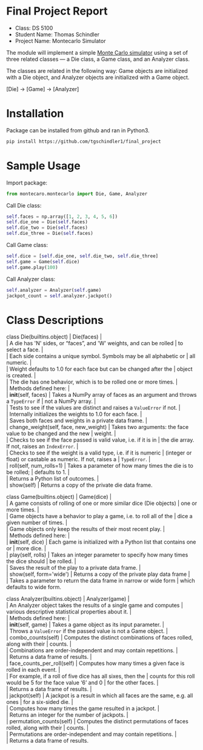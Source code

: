 # Final Project Report

* Class: DS 5100
* Student Name: Thomas Schindler
* Project Name: Montecarlo Simulator

The module will implement a simple [Monte Carlo
simulator](https://en.wikipedia.org/wiki/Monte_Carlo_method) using a set
of three related classes — a Die class, a Game class, and an Analyzer
class.

The classes are related in the following way: Game objects are
initialized with a Die object, and Analyzer objects are initialized with
a Game object.

\[Die\] &rarr; \[Game\] &rarr; \[Analyzer\]

# Installation

Package can be installed from github and ran in Python3.

```bash
pip install https://github.com/tgschindler1/final_project
```

# Sample Usage

Import package:
```python
from montecaro.montecarlo import Die, Game, Analyzer
```
Call Die class:
```python
self.faces = np.array([1, 2, 3, 4, 5, 6])
self.die_one = Die(self.faces)
self.die_two = Die(self.faces)
self.die_three = Die(self.faces)
```
Call Game class:
```python
self.dice = [self.die_one, self.die_two, self.die_three]
self.game = Game(self.dice)
self.game.play(100)
```
Call Analyzer class:
```python
self.analyzer = Analyzer(self.game)
jackpot_count = self.analyzer.jackpot()
```
# Class Descriptions

class Die(builtins.object)
 |  Die(faces)
 |  
 |  A die has 'N' sides, or “faces”, and 'W' weights, and can be rolled
 |  to select a face.
 |  
 |  Each side contains a unique symbol. Symbols may be all alphabetic or
 |  all numeric.
 |  
 |  Weight defaults to 1.0 for each face but can be changed after the
 |  object is created.
 |  
 |  The die has one behavior, which is to be rolled one or more times.
 |  
 |  Methods defined here:
 |  
 |  __init__(self, faces)
 |      Takes a NumPy array of faces as an argument and throws a `TypeError` if
 |      not a NumPy array.
 |      
 |      Tests to see if the values are distinct and raises a `ValueError` if not.
 |      
 |      Internally initializes the weights to 1.0 for each face.
 |      
 |      Saves both faces and weights in a private data frame.
 |  
 |  change_weight(self, face, new_weight)
 |      Takes two arguments: the face value to be changed and the new
 |      weight.
 |      
 |      Checks to see if the face passed is valid value, i.e. if it is in
 |      the die array. If not, raises an `IndexError`.
 |      
 |      Checks to see if the weight is a valid type, i.e. if it is numeric
 |      (integer or float) or castable as numeric. If not, raises a
 |      `TypeError`.
 |  
 |  roll(self, num_rolls=1)
 |      Takes a parameter of how many times the die is to be rolled;
 |      defaults to 1.
 |      
 |      Returns a Python list of outcomes.
 |  
 |  show(self)
 |      Returns a copy of the private die data frame.

class Game(builtins.object)
 |  Game(dice)
 |  
 |  A game consists of rolling of one or more similar dice (Die objects)
 |  one or more times.
 |  
 |  Game objects have a behavior to play a game, i.e. to roll all of the
 |  dice a given number of times.
 |  
 |  Game objects only keep the results of their most recent play.
 |  
 |  Methods defined here:
 |  
 |  __init__(self, dice)
 |      Each game is initialized with a Python list that contains one or
 |      more dice.
 |  
 |  play(self, rolls)
 |      Takes an integer parameter to specify how many times the dice should
 |      be rolled.
 |      
 |      Saves the result of the play to a private data frame.
 |  
 |  show(self, form='wide')
 |      Returns a copy of the private play data frame
 |      
 |      Takes a parameter to return the data frame in narrow or wide form
 |      which defaults to wide form.
       
class Analyzer(builtins.object)
 |  Analyzer(game)
 |  
 |  An Analyzer object takes the results of a single game and computes
 |  various descriptive statistical properties about it.
 |  
 |  Methods defined here:
 |  
 |  __init__(self, game)
 |      Takes a game object as its input parameter. 
 |      
 |      Throws a `ValueError` if the passed value is not a Game object.
 |  
 |  combo_counts(self)
 |      Computes the distinct combinations of faces rolled, along with their
 |      counts.
 |      
 |      Combinations are order-independent and may contain repetitions.
 |      
 |      Returns a data frame of results.
 |  
 |  face_counts_per_roll(self)
 |      Computes how many times a given face is rolled in each event.
 |      
 |      For example, if a roll of five dice has all sixes, then the
 |      counts for this roll would be $5$ for the face value ‘6’ and $0$
 |      for the other faces.
 |      
 |      Returns a data frame of results.
 |  
 |  jackpot(self)
 |      A jackpot is a result in which all faces are the same, e.g. all ones
 |      for a six-sided die.
 |      
 |      Computes how many times the game resulted in a jackpot.
 |      
 |      Returns an integer for the number of jackpots.
 |  
 |  permutation_counts(self)
 |      Computes the distinct permutations of faces rolled, along with their
 |      counts.
 |      
 |      Permutations are order-independent and may contain repetitions.
 |      
 |      Returns a data frame of results.
